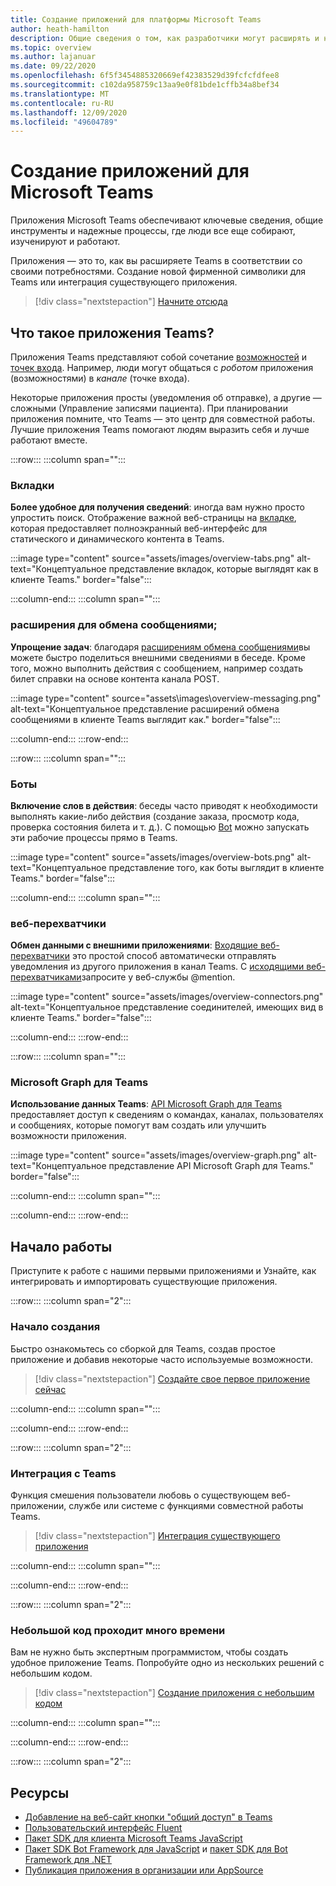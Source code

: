 ```yaml
---
title: Создание приложений для платформы Microsoft Teams
author: heath-hamilton
description: Общие сведения о том, как разработчики могут расширять и настраивать функции Microsoft Teams с помощью настраиваемых приложений.
ms.topic: overview
ms.author: lajanuar
ms.date: 09/22/2020
ms.openlocfilehash: 6f5f3454885320669ef42383529d39fcfcfdfee8
ms.sourcegitcommit: c102da958759c13aa9e0f81bde1cffb34a8bef34
ms.translationtype: MT
ms.contentlocale: ru-RU
ms.lasthandoff: 12/09/2020
ms.locfileid: "49604789"
---
```

# <a name="build-apps-for-microsoft-teams"></a>Создание приложений для Microsoft Teams

Приложения Microsoft Teams обеспечивают ключевые сведения, общие инструменты и надежные процессы, где люди все еще собирают, изученируют и работают.

Приложения — это то, как вы расширяете Teams в соответствии со своими потребностями. Создание новой фирменной символики для Teams или интеграция существующего приложения.

> [!div class="nextstepaction"]
> [Начните отсюда](build-your-first-app/build-first-app-overview.md)

## <a name="what-are-teams-apps"></a>Что такое приложения Teams?

Приложения Teams представляют собой сочетание [возможностей](concepts/capabilities-overview.md) и [точек входа](concepts/extensibility-points.md). Например, люди могут общаться с *роботом* приложения (возможностями) в *канале* (точке входа).

Некоторые приложения просты (уведомления об отправке), а другие — сложными (Управление записями пациента). При планировании приложения помните, что Teams — это центр для совместной работы. Лучшие приложения Teams помогают людям выразить себя и лучше работают вместе.

:::row:::
   :::column span="":::

### <a name="tabs"></a>Вкладки

**Более удобное для получения сведений**: иногда вам нужно просто упростить поиск. Отображение важной веб-страницы на [вкладке](tabs/what-are-tabs.md), которая предоставляет полноэкранный веб-интерфейс для статического и динамического контента в Teams.

:::image type="content" source="assets/images/overview-tabs.png" alt-text="Концептуальное представление вкладок, которые выглядят как в клиенте Teams." border="false":::

   :::column-end:::
   :::column span="":::

### <a name="messaging-extensions"></a>расширения для обмена сообщениями;

**Упрощение задач**: благодаря [расширениям обмена сообщениями](messaging-extensions/what-are-messaging-extensions.md)вы можете быстро поделиться внешними сведениями в беседе. Кроме того, можно выполнить действия с сообщением, например создать билет справки на основе контента канала POST.

:::image type="content" source="assets\images\overview-messaging.png" alt-text="Концептуальное представление расширений обмена сообщениями в клиенте Teams выглядит как." border="false":::

   :::column-end:::
:::row-end:::

:::row:::
   :::column span="":::

### <a name="bots"></a>Боты

**Включение слов в действия**: беседы часто приводят к необходимости выполнять какие-либо действия (создание заказа, просмотр кода, проверка состояния билета и т. д.). С помощью [Bot](bots/what-are-bots.md) можно запускать эти рабочие процессы прямо в Teams.

:::image type="content" source="assets/images/overview-bots.png" alt-text="Концептуальное представление того, как боты выглядит в клиенте Teams." border="false":::

   :::column-end:::
   :::column span="":::

### <a name="webhooks"></a>веб-перехватчики

**Обмен данными с внешними приложениями**: [Входящие веб-перехватчики](webhooks-and-connectors/what-are-webhooks-and-connectors.md#incoming-webhooks) это простой способ автоматически отправлять уведомления из другого приложения в канал Teams. С [исходящими веб-перехватчиками](webhooks-and-connectors/what-are-webhooks-and-connectors.md#outgoing-webhooks)запросите у веб-службы @mention.

:::image type="content" source="assets/images/overview-connectors.png" alt-text="Концептуальное представление соединителей, имеющих вид в клиенте Teams." border="false":::

   :::column-end:::
:::row-end:::

:::row:::
   :::column span="":::

### <a name="microsoft-graph-for-teams"></a>Microsoft Graph для Teams

**Использование данных Teams**: [API Microsoft Graph для Teams](https://docs.microsoft.com/graph/teams-concept-overview) предоставляет доступ к сведениям о командах, каналах, пользователях и сообщениях, которые помогут вам создать или улучшить возможности приложения.

:::image type="content" source="assets/images/overview-graph.png" alt-text="Концептуальное представление API Microsoft Graph для Teams." border="false":::

   :::column-end:::
   :::column span="":::

   :::column-end:::
:::row-end:::

## <a name="get-started"></a>Начало работы

Приступите к работе с нашими первыми приложениями и Узнайте, как интегрировать и импортировать существующие приложения.

:::row:::
   :::column span="2":::

### <a name="start-building"></a>Начало создания

   Быстро ознакомьтесь со сборкой для Teams, создав простое приложение и добавив некоторые часто используемые возможности.

   > [!div class="nextstepaction"]
   > [Создайте свое первое приложение сейчас](build-your-first-app/build-first-app-overview.md)

   :::column-end:::
   :::column span="":::

   :::column-end:::
:::row-end:::

:::row:::
   :::column span="2":::

### <a name="integrate-with-teams"></a>Интеграция с Teams

   Функция смешения пользователи любовь о существующем веб-приложении, службе или системе с функциями совместной работы Teams.

   > [!div class="nextstepaction"]
   > [Интеграция существующего приложения](samples/integrating-web-apps.md)

   :::column-end:::
   :::column span="":::

   :::column-end:::
:::row-end:::

:::row:::
   :::column span="2":::

### <a name="a-little-code-goes-a-long-way"></a>Небольшой код проходит много времени

   Вам не нужно быть экспертным программистом, чтобы создать удобное приложение Teams. Попробуйте одно из нескольких решений с небольшим кодом.

   > [!div class="nextstepaction"]
   > [Создание приложения с небольшим кодом](samples/teams-low-code-solutions.md)

   :::column-end:::
   :::column span="":::

   :::column-end:::
:::row-end:::

:::row:::
   :::column span="2":::

## <a name="resources"></a>Ресурсы

* [Добавление на веб-сайт кнопки "общий доступ" в Teams](concepts/build-and-test/share-to-teams.md)
* <a href="https://fluentsite.z22.web.core.windows.net/" target="_blank">Пользовательский интерфейс Fluent</a>
* [Пакет SDK для клиента Microsoft Teams JavaScript](https://docs.microsoft.com/javascript/api/@microsoft/teams-js/?view=msteams-client-js-latest&preserve-view=true)
* [Пакет SDK Bot Framework для JavaScript](https://github.com/Microsoft/botbuilder-js) и [пакет SDK для Bot Framework для .NET](https://github.com/Microsoft/botbuilder-dotnet/)
* [Публикация приложения в организации или AppSource](concepts/deploy-and-publish/overview.md)
